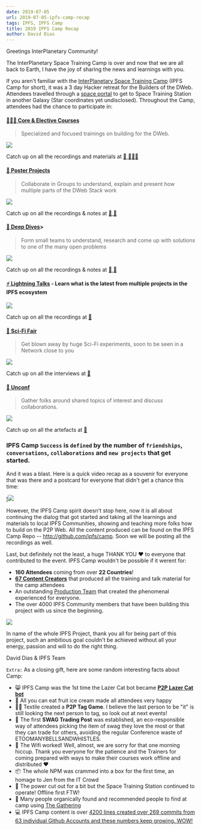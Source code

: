 ```yaml
---
date: 2019-07-05
url: 2019-07-05-ipfs-camp-recap
tags: IPFS, IPFS Camp
title: 2019 IPFS Camp Recap
author: David Dias
---
```


Greetings InterPlanetary Community!

The InterPlanetary Space Training Camp is over and now that we are all back to Earth, I have the joy of sharing the news and learnings with you.

If you aren't familiar with the [InterPlanetary Space Training Camp](https://camp.ipfs.io/) (IPFS Camp for short), it was a 3 day Hacker retreat for the Builders of the DWeb. Attendees travelled through a [space portal](https://twitter.com/ChrisPacia/status/1144291810874920967) to get to Space Training Station in another Galaxy (Star coordinates yet undisclosed). Throughout the Camp, attendees had the chance to participate in:

#### [**👩🏽‍🏫 Core & Elective Courses**](https://github.com/ipfs/camp#-core--elective-courses)
> Specialized and focused trainings on building for the DWeb.

![](https://ipfs.io/ipfs/QmUiucP3oRVnqvuM6hnrF9D5H6tRSeVhyWk6ggkhf4ebEH)

Catch up on all the recordings and materials at [📼 👩🏽‍🏫](https://github.com/ipfs/camp#-core--elective-courses)

#### [**📃 Poster Projects**](https://github.com/ipfs/camp#-poster-projects)
> Collaborate in Groups to understand, explain and present how multiple parts of the DWeb Stack work

![](https://ipfs.io/ipfs/QmUiucP3oRVnqvuM6hnrF9D5H6tRSeVhyWk6ggkhf4ebEH)

Catch up on all the recordings & notes at [📼 📒](https://github.com/ipfs/camp#-poster-projects)

#### [**🐋 Deep Dives**](https://github.com/ipfs/camp#-deep-dives)>
> Form small teams to understand, research and come up with solutions to one of the many open problems

![](https://ipfs.io/ipfs/QmUiucP3oRVnqvuM6hnrF9D5H6tRSeVhyWk6ggkhf4ebEH)

Catch up on all the recordings & notes at [📼 📒](https://github.com/ipfs/camp#-deep-dives)

#### [**⚡️ Lightning Talks**](https://github.com/ipfs/camp#%EF%B8%8F-lightning-talks) - Learn what is the latest from multiple projects in the IPFS ecosystem

![](https://ipfs.io/ipfs/QmUiucP3oRVnqvuM6hnrF9D5H6tRSeVhyWk6ggkhf4ebEH)

Catch up on all the recordings at [📼](https://github.com/ipfs/camp#%EF%B8%8F-lightning-talks)

#### [**🧬 Sci-Fi Fair**](https://github.com/ipfs/camp#-sci-fi-fair)
> Get blown away by huge Sci-Fi experiments, soon to be seen in a Network close to you

![](https://ipfs.io/ipfs/QmUiucP3oRVnqvuM6hnrF9D5H6tRSeVhyWk6ggkhf4ebEH)

Catch up on all the interviews at [📼](https://github.com/ipfs/camp#-sci-fi-fair)

#### [**🧩 Unconf**](https://github.com/ipfs/camp#-unconf)
> Gather folks around shared topics of interest and discuss collaborations.

![](https://ipfs.io/ipfs/QmUiucP3oRVnqvuM6hnrF9D5H6tRSeVhyWk6ggkhf4ebEH)

Catch up on all the artefacts at [📒](https://github.com/ipfs/camp#-unconf)

### IPFS Camp `Success` is `defined` by the number of `friendships`, `conversations`, `collaborations` and `new projects` that get started.

And it was a blast. Here is a quick video recap as a souvenir for everyone that was there and a postcard for everyone that didn't get a chance this time:

[!![](img/060-ipfs-camp-recap/ipfs-camp-youtube-preview)](https://youtu.be/kc_dxO-V8YM)

However, the IPFS Camp spirit doesn't stop here, now it is all about continuing the dialog that got started and taking all the learnings and materials to local IPFS Communities, showing and teaching more folks how to build on the P2P Web. All the content produced can be found on the IPFS Camp Repo -- http://github.com/ipfs/camp. Soon we will be posting all the recordings as well.

Last, but definitely not the least, a huge THANK YOU ❤️ to everyone that contributed to the event. IPFS Camp wouldn't be possible if it werent for:

- **160 Attendees** coming from over **22 Countries**!
- [**67 Content Creators**](https://camp.ipfs.io/team) that produced all the training and talk material for the camp attendees
- An outstanding [Production Team](https://camp.ipfs.io/team) that created the phenomenal experienced for everyone.
- The over 4000 IPFS Community members that have been building this project with us since the beginning.

[![](https://media.giphy.com/media/mGW5xq4SwlqnSTxwtb/giphy.gif)](img/060-ipfs-camp-recap/camp-gif.gif)

In name of the whole IPFS Project, thank you all for being part of this project, such an ambitious goal couldn't be achieved without all your energy, passion and will to do the right thing.

David Dias & IPFS Team

`Extra:` As a closing gift, here are some random interesting facts about Camp:

- 😸 IPFS Camp was the 1st time the Lazer Cat bot became [**P2P Lazer Cat bot**](https://github.com/gorhgorh/ipfscatremote)
- 🍦 All you can eat fruit ice cream made all attendees very happy
- 👋🏽 Textile created a **P2P Tag Game**. I believe the last person to be "it" is still looking the next person to tag, so look out at next events!
- 👕 The first **SWAG Trading Post** was established, an eco-responsible way of attendees picking the item of swag they love the most or that they can trade for others, avoiding the regular Conference waste of ETOOMANYBELLSANDWHISTLES.
- 📶 The Wifi worked! Well, almost, we are sorry for that one morning hiccup. Thank you everyone for the patience and the Trainers for coming prepared with ways to make their courses work offline and distributed ❤️
- 📦 The whole NPM was crammed into a box for the first time, an homage to Jen from the IT Crowd
- 🔌 The power cut out for a bit but the Space Training Station continued to operate! Offline first FTW!
- 🤝 Many people organically found and recommended people to find at camp using [The Gathering](https://gthr.io)
- 💻 IPFS Camp content is over [4200 lines created over 269 commits from 63 individual Github Accounts and these numbers keep growing. WOW!](https://github.com/ipfs/camp/pulse/monthly)
